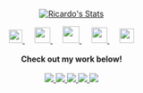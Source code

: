 <p align="center">
  <a href="https://github.com/ricardofrantz" class="rich-diff-level-one">
    <img src="https://github-readme-stats.vercel.app/api?username=ricardofrantz&title_color=333&text_color=777" alt="Ricardo's Stats" >
  </a>
</p>

<p align="center">
  <a href="https://dev.to/puf17640">
    <img src="https://svgur.com/i/TKs.svg" width="24px"/>
  </a>
  &emsp;
  <a href= "https://instagram.com/ricardofrantz">
    <img src="https://img.icons8.com/ios-glyphs/256/808080/instagram-new.svg" width="28px"/>
  </a>
  &emsp;
  <a href="https://buymeacoffee.com/puf17640">
    <img src="https://img.icons8.com/ios-glyphs/256/808080/coffee.png" width="30px"/>
  </a>
  &emsp;
  <a href="https://pufler.dev">
    <img src="https://img.icons8.com/material/256/808080/globe--v1.png" width="28px"/>
  </a>
  &emsp;
  <a href="https://linkedin.com/in/julianpufler">
    <img src="https://img.icons8.com/ios-filled/256/808080/linkedin.svg" width="26px"/>
  </a>
  <br><br>
  <strong>Check out my work below!</strong>
  <br><br>
  <a href="https://badges.pufler.dev">
    <img src="https://badges.pufler.dev/visits/puf17640/puf17640?style=flat-square&color=black&logo=github">
  </a>
  <a href="https://badges.pufler.dev">
    <img src="https://badges.pufler.dev/years/puf17640?style=flat-square&color=black&logo=github">
  </a>
  <a href="https://badges.pufler.dev">
    <img src="https://badges.pufler.dev/repos/puf17640?style=flat-square&color=black&logo=github">
  </a>
  <a href="https://badges.pufler.dev">
    <img src="https://badges.pufler.dev/gists/puf17640?style=flat-square&color=black&logo=github">
  </a>
  <a href="https://badges.pufler.dev">
    <img src="https://badges.pufler.dev/commits/monthly/puf17640?style=flat-square&color=black&logo=github">
  </a>
</p>
